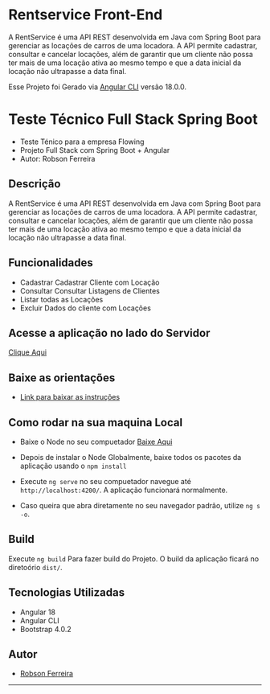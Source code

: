 # Rentservice Front-End
A RentService é uma API REST desenvolvida em Java com Spring Boot para gerenciar as locações de carros de uma locadora. A API permite cadastrar, consultar e cancelar locações, além de garantir que um cliente não possa ter mais de uma locação ativa ao mesmo tempo e que a data inicial da locação não ultrapasse a data final.

Esse Projeto foi Gerado via [Angular CLI](https://github.com/angular/angular-cli) versão 18.0.0.

# Teste Técnico Full Stack Spring Boot

- Teste Ténico para a empresa Flowing
- Projeto Full Stack com Spring Boot + Angular 
- Autor: Robson Ferreira

## Descrição

A RentService é uma API REST desenvolvida em Java com Spring Boot para gerenciar as locações de carros de uma locadora. A API permite cadastrar, consultar e cancelar locações, além de garantir que um cliente não possa ter mais de uma locação ativa ao mesmo tempo e que a data inicial da locação não ultrapasse a data final.

## Funcionalidades

- Cadastrar Cadastrar Cliente com Locação
- Consultar Consultar Listagens de Clientes
- Listar todas as Locações
- Excluir Dados do cliente com Locações

## Acesse a aplicação no lado do Servidor

[Clique Aqui](https://github.com/RobsonFe/rentServiceAPI/)

## Baixe as orientações 
- [Link para baixar as instruções](https://drive.google.com/file/d/1eauvYGpxh5Y45gToOZQT3HkDxKTgD-vG/view?usp=drive_link)

## Como rodar na sua maquina Local

- Baixe o Node no seu compuetador [Baixe Aqui](https://nodejs.org/en)

- Depois de instalar o Node Globalmente, baixe todos os pacotes da aplicação usando o `npm install`

- Execute `ng serve` no seu compuetador navegue até `http://localhost:4200/`. A aplicação funcionará normalmente.

- Caso queira que abra diretamente no seu navegador padrão, utilize `ng s -o`.

## Build

Execute `ng build` Para fazer build do Projeto. O build da aplicação ficará no diretoório `dist/`.

## Tecnologias Utilizadas 

- Angular 18 
- Angular CLI
- Bootstrap 4.0.2

## Autor

- [Robson Ferreira](https://github.com/RobsonFe)

---
